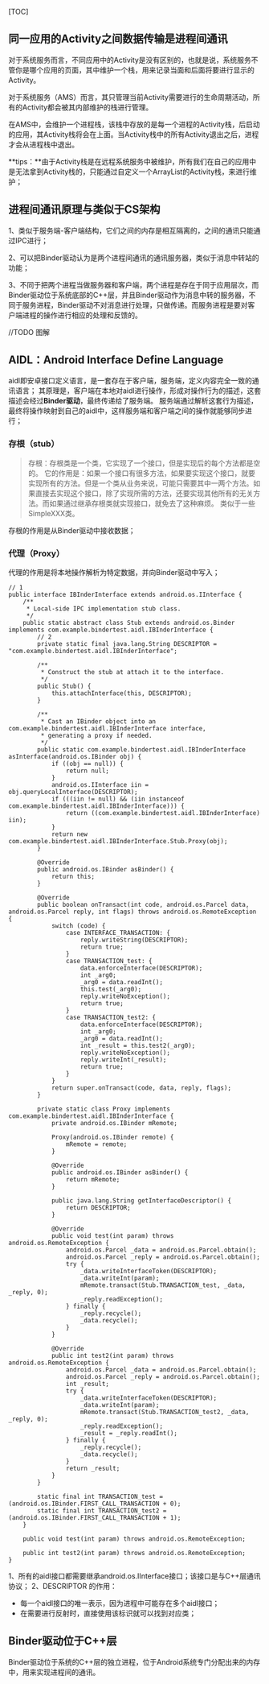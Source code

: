 [TOC]

## 同一应用的Activity之间数据传输是进程间通讯

对于系统服务而言，不同应用中的Activity是没有区别的，也就是说，系统服务不管你是哪个应用的页面，其中维护一个栈，用来记录当面和后面将要进行显示的Activity。

对于系统服务（AMS）而言，其只管理当前Activity需要进行的生命周期活动，所有的Activity都会被其内部维护的栈进行管理。

在AMS中，会维护一个进程栈，该栈中存放的是每一个进程的Activity栈，后启动的应用，其Activity栈将会在上面。当Activity栈中的所有Activity退出之后，进程才会从进程栈中退出。

**tips：**由于Activity栈是在远程系统服务中被维护，所有我们在自己的应用中是无法拿到Activity栈的，只能通过自定义一个ArrayList的Activity栈，来进行维护；

## 进程间通讯原理与类似于CS架构

1、类似于服务端-客户端结构，它们之间的内存是相互隔离的，之间的通讯只能通过IPC进行；

2、可以把Binder驱动认为是两个进程间通讯的通讯服务器，类似于消息中转站的功能；

3、不同于把两个进程当做服务器和客户端，两个进程是存在于同于应用层次，而Binder驱动位于系统底部的C++层，并且Binder驱动作为消息中转的服务器，不同于服务进程，Binder驱动不对消息进行处理，只做传递。而服务进程是要对客户端进程的操作进行相应的处理和反馈的。

//TODO 图解

## AIDL：Android Interface Define Language

aidl即安卓接口定义语言，是一套存在于客户端，服务端，定义内容完全一致的通讯语言；
其原理是，客户端在本地对aidl进行操作，形成对操作行为的描述，这套描述会经过**Binder驱动**，最终传递给了服务端。
服务端通过解析这套行为描述，最终将操作映射到自己的aidl中，这样服务端和客户端之间的操作就能够同步进行；

### 存根（stub）
> 存根：存根类是一个类，它实现了一个接口，但是实现后的每个方法都是空的。
它的作用是：如果一个接口有很多方法，如果要实现这个接口，就要实现所有的方法。但是一个类从业务来说，可能只需要其中一两个方法。如果直接去实现这个接口，除了实现所需的方法，还要实现其他所有的无关方法。而如果通过继承存根类就实现接口，就免去了这种麻烦。
类似于一些SimpleXXX类。

存根的作用是从Binder驱动中接收数据；


### 代理（Proxy）

代理的作用是将本地操作解析为特定数据，并向Binder驱动中写入；

    // 1
    public interface IBInderInterface extends android.os.IInterface {
        /**
         * Local-side IPC implementation stub class.
         */
        public static abstract class Stub extends android.os.Binder implements com.example.bindertest.aidl.IBInderInterface {
            // 2
            private static final java.lang.String DESCRIPTOR = "com.example.bindertest.aidl.IBInderInterface";
    
            /**
             * Construct the stub at attach it to the interface.
             */
            public Stub() {
                this.attachInterface(this, DESCRIPTOR);
            }
    
            /**
             * Cast an IBinder object into an com.example.bindertest.aidl.IBInderInterface interface,
             * generating a proxy if needed.
             */
            public static com.example.bindertest.aidl.IBInderInterface asInterface(android.os.IBinder obj) {
                if ((obj == null)) {
                    return null;
                }
                android.os.IInterface iin = obj.queryLocalInterface(DESCRIPTOR);
                if (((iin != null) && (iin instanceof com.example.bindertest.aidl.IBInderInterface))) {
                    return ((com.example.bindertest.aidl.IBInderInterface) iin);
                }
                return new com.example.bindertest.aidl.IBInderInterface.Stub.Proxy(obj);
            }
    
            @Override
            public android.os.IBinder asBinder() {
                return this;
            }
    
            @Override
            public boolean onTransact(int code, android.os.Parcel data, android.os.Parcel reply, int flags) throws android.os.RemoteException {
                switch (code) {
                    case INTERFACE_TRANSACTION: {
                        reply.writeString(DESCRIPTOR);
                        return true;
                    }
                    case TRANSACTION_test: {
                        data.enforceInterface(DESCRIPTOR);
                        int _arg0;
                        _arg0 = data.readInt();
                        this.test(_arg0);
                        reply.writeNoException();
                        return true;
                    }
                    case TRANSACTION_test2: {
                        data.enforceInterface(DESCRIPTOR);
                        int _arg0;
                        _arg0 = data.readInt();
                        int _result = this.test2(_arg0);
                        reply.writeNoException();
                        reply.writeInt(_result);
                        return true;
                    }
                }
                return super.onTransact(code, data, reply, flags);
            }
    
            private static class Proxy implements com.example.bindertest.aidl.IBInderInterface {
                private android.os.IBinder mRemote;
    
                Proxy(android.os.IBinder remote) {
                    mRemote = remote;
                }
    
                @Override
                public android.os.IBinder asBinder() {
                    return mRemote;
                }
    
                public java.lang.String getInterfaceDescriptor() {
                    return DESCRIPTOR;
                }
    
                @Override
                public void test(int param) throws android.os.RemoteException {
                    android.os.Parcel _data = android.os.Parcel.obtain();
                    android.os.Parcel _reply = android.os.Parcel.obtain();
                    try {
                        _data.writeInterfaceToken(DESCRIPTOR);
                        _data.writeInt(param);
                        mRemote.transact(Stub.TRANSACTION_test, _data, _reply, 0);
                        _reply.readException();
                    } finally {
                        _reply.recycle();
                        _data.recycle();
                    }
                }
    
                @Override
                public int test2(int param) throws android.os.RemoteException {
                    android.os.Parcel _data = android.os.Parcel.obtain();
                    android.os.Parcel _reply = android.os.Parcel.obtain();
                    int _result;
                    try {
                        _data.writeInterfaceToken(DESCRIPTOR);
                        _data.writeInt(param);
                        mRemote.transact(Stub.TRANSACTION_test2, _data, _reply, 0);
                        _reply.readException();
                        _result = _reply.readInt();
                    } finally {
                        _reply.recycle();
                        _data.recycle();
                    }
                    return _result;
                }
            }
    
            static final int TRANSACTION_test = (android.os.IBinder.FIRST_CALL_TRANSACTION + 0);
            static final int TRANSACTION_test2 = (android.os.IBinder.FIRST_CALL_TRANSACTION + 1);
        }
    
        public void test(int param) throws android.os.RemoteException;
    
        public int test2(int param) throws android.os.RemoteException;
    }

1、所有的aidl接口都需要继承android.os.IInterface接口；该接口是与C++层通讯协议；
2、DESCRIPTOR 的作用：
- 每一个aidl接口的唯一表示，因为进程中可能存在多个aidl接口；
- 在需要进行反射时，直接使用该标识就可以找到对应类；

## Binder驱动位于C++层

Binder驱动位于系统的C++层的独立进程，位于Android系统专门分配出来的内存中，用来实现进程间的通讯。

